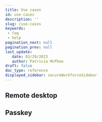 ```yaml
---
title: Use cases
id: use-cases
description: ''
slug: /use-cases 
keywords: 
 - faq
 - help
pagination_next: null
pagination_prev: null
last_update: 
   date: 03/29/2023
   author: Patricia McPhee
draft: false
doc_type: reference
displayed_sidebar: secureWorkforceSidebar
---
```


## Remote desktop 

## Passkey

